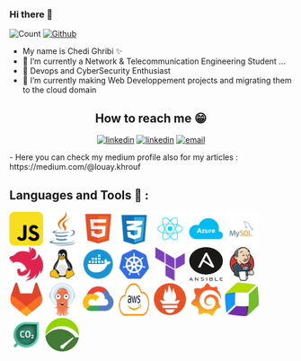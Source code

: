### Hi there 👋
![Count](https://visitor-badge.laobi.icu/badge?page_id=chedicoder.chedicoder) 
[![Github](https://img.shields.io/github/followers/chedicoder?label=Follow&style=social)](https://github.com/chedicoder)



- My name is Chedi Ghribi ✨ 
- 🔭 I’m currently a Network & Telecommunication Engineering Student  ...
- 🌱  Devops and CyberSecurity Enthusiast 
- 👯 I’m currently making Web Developpement projects and migrating them to the cloud domain 

<h2 align="center">
    <b>How to reach me 😁</b>
</h2>
<p align="center"><a href="www.linkedin.com/in/chedi-ghribi" ><img src='https://i.imgur.com/vyL2VRi.png' alt='linkedin' height='40' ></a>
<a href="https://www.facebook.com/chadi.ghribi" align="center" ><img src='https://i.imgur.com/wdFw6N0.png' alt='linkedin' height='40' ></a>
<a href="mailto:chedi.ghribi@outlook.com" align="center" ><img src='https://user-images.githubusercontent.com/59792971/164092165-318b4325-304b-4b3e-8143-eb8906976e4d.png' alt='email' height='40'></a>

</p>
- Here you can check my medium profile also for my articles : https://medium.com/@louay.khrouf 

## Languages and Tools 🔨 :
<p align="left">
<img width="60" height="60" alt="javascript" src="./icons/javascript-svgrepo-com.svg" />
<img width="60" height="60" alt="java" src="./icons/java-svgrepo-com.svg">
<img width="60" height="60" alt="html" src="./icons/html-svgrepo-com.svg" />
<img width="60" height="60" alt="css" src="./icons/css-3-svgrepo-com.svg" />
<img width="60" height="60" alt="react" src="./icons/react-javascript-js-framework-facebook-svgrepo-com.svg" />
<img width="60" height="60" alt="azure" src="./icons/microsoft-azure-svgrepo-com.svg" />
<img width="60" height="60" alt="mysql" src="./icons/mysql-logo-svgrepo-com.svg" />
<img width="60" height="60" alt="nestjs" src="./icons/nestjs-svgrepo-com.svg" />
<img width="60" height="60" alt="linux" src="./icons/linux-svgrepo-com.svg" />
<img width="60" height="60" alt="docker" src="./icons/docker-svgrepo-com.svg" />
<img width="60" height="60" alt="k8s" src="./icons/kubernetes-svgrepo-com.svg" />
<img width="60" height="60" alt="terraform" src="./icons/terraform-svgrepo-com.svg" />
<img width="60" height="60" alt="terraform" src="./icons/Ansible_logo.svg.png" />
<img width="60" height="60" alt="terraform" src="./icons/Jenkins.svg" />
<img width="60" height="60" alt="terraform" src="./icons/gitlab.png" />
<img width="60" height="60" alt="terraform" src="./icons/Argo CD.svg" />
<img width="60" height="60" alt="terraform" src="./icons/Google Cloud.svg" />
<img width="60" height="60" alt="terraform" src="./icons/aws.png" />
<img width="60" height="60" alt="terraform" src="./icons/Prometheus.svg" />
<img width="60" height="60" alt="terraform" src="./icons/Grafana.svg" />
<img width="60" height="60" alt="terraform" src="./icons/Dynatrace.png" />
<img width="60" height="60" alt="terraform" src="./icons/carbon-impact.png" />
<img width="60" height="60" alt="terraform" src="./icons/neoload.png" />



<br />
<br />
